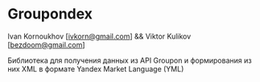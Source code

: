 # Groupondex

Ivan Kornoukhov [[ivkorn@gmail.com](ivkorn@gmail.com)] && Viktor Kulikov [[bezdoom@gmail.com](bezdoom@gmail.com)]

Библиотека для получения данных из API Groupon и формирования из них XML в формате Yandex Market Language (YML)